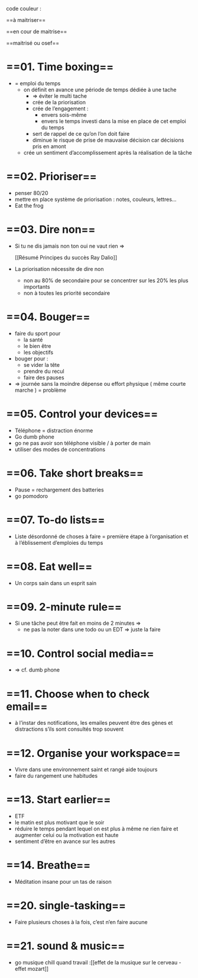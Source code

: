 code couleur :

==à maitriser==

==en cour de maitrise==

==maitrisé ou osef==

# ==01. Time boxing==

- = emploi du temps
    - on définit en avance une période de temps dédiée à une tache
        - ⇒ éviter le multi tache
        - crée de la priorisation
        - crée de l’engagement :
            - envers sois-même
            - envers le temps investi dans la mise en place de cet emploi du temps
        - sert de rappel de ce qu’on l’on doit faire
        - diminue le risque de prise de mauvaise décision car décisions pris en amont
    - crée un sentiment d’accomplissement après la réalisation de la tâche

# ==02. Prioriser==

- penser 80/20
- mettre en place système de priorisation : notes, couleurs, lettres…
- Eat the frog

# ==03. Dire non==

- Si tu ne dis jamais non ton oui ne vaut rien ⇒
    
    [[Résumé Principes du succès Ray Dalio]]
    
- La priorisation nécessite de dire non
    - non au 80% de secondaire pour se concentrer sur les 20% les plus importants
    - non à toutes les priorité secondaire

# ==04. Bouger==

- faire du sport pour
    - la santé
    - le bien être
    - les objectifs
- bouger pour :
    - se vider la tête
    - prendre du recul
    - faire des pauses
- ⇒ journée sans la moindre dépense ou effort physique ( même courte marche ) = problème

  

# ==05. Control your devices==

- Téléphone = distraction énorme
- Go dumb phone
- go ne pas avoir son téléphone visible / à porter de main
- utiliser des modes de concentrations

# ==06. Take short breaks==

- Pause = rechargement des batteries
- go pomodoro

# ==07. To-do lists==

- Liste désordonné de choses à faire = première étape à l’organisation et à l’éblissement d’emploies du temps

# ==08. Eat well==

- Un corps sain dans un esprit sain

# ==09. 2-minute rule==

- Si une tâche peut être fait en moins de 2 minutes ⇒
    - ne pas la noter dans une todo ou un EDT ⇒ juste la faire

# ==10. Control social media==

- ⇒ cf. dumb phone

# ==11. Choose when to check email==

- à l’instar des notifications, les emailes peuvent être des gènes et distractions s’ils sont consultés trop souvent

# ==12. Organise your workspace==

- Vivre dans une environnement saint et rangé aide toujours
- faire du rangement une habitudes

# ==13. Start earlier==

- ETF
- le matin est plus motivant que le soir
- réduire le temps pendant lequel on est plus à même ne rien faire et augmenter celui ou la motivation est haute
- sentiment d’être en avance sur les autres

# ==14. Breathe==

- Méditation insane pour un tas de raison

# ==20. single-tasking==

- Faire plusieurs choses à la fois, c’est n’en faire aucune

# ==21. sound & music==

- go musique chill quand travail :[[effet de la musique sur le cerveau - effet mozart]]